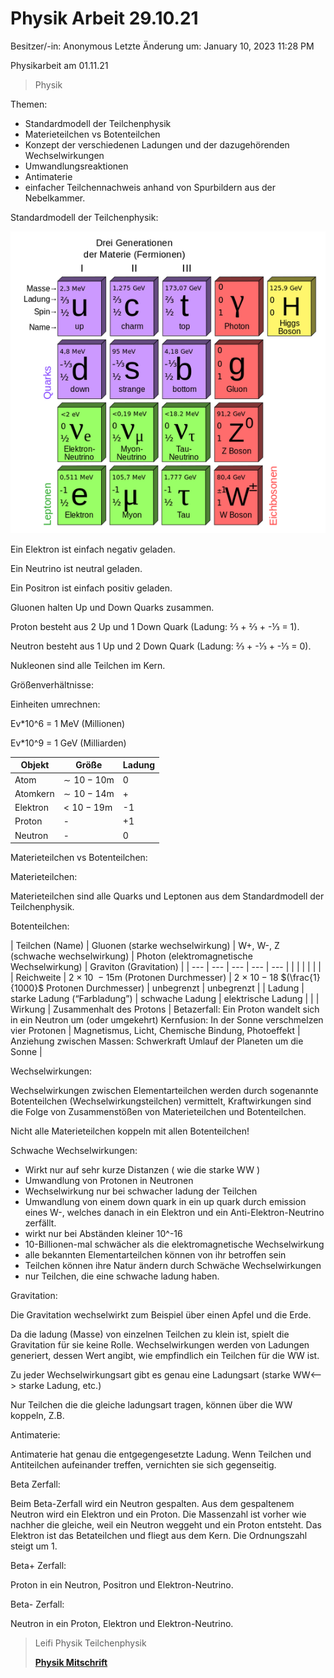 # Physik Arbeit 29.10.21

Besitzer/-in: Anonymous
Letzte Änderung um: January 10, 2023 11:28 PM

Physikarbeit am 01.11.21

> Physik
> 

Themen:

- Standardmodell der Teilchenphysik
- Materieteilchen vs Botenteilchen
- Konzept der verschiedenen Ladungen und der dazugehörenden Wechselwirkungen
- Umwandlungsreaktionen
- Antimaterie
- einfacher Teilchennachweis anhand von Spurbildern aus der Nebelkammer.

Standardmodell der Teilchenphysik:

![Physik%20Arbeit%2029%2010%2021/image1.png](Physik%20Arbeit%2029%2010%2021/image1.png)

Ein Elektron ist einfach negativ geladen.

Ein Neutrino ist neutral geladen.

Ein Positron ist einfach positiv geladen.

Gluonen halten Up und Down Quarks zusammen.

Proton besteht aus 2 Up und 1 Down Quark (Ladung: ⅔ + ⅔ + -⅓ = 1).

Neutron besteht aus 1 Up und 2 Down Quark (Ladung: ⅔ + -⅓ + -⅓ = 0).

Nukleonen sind alle Teilchen im Kern.

Größenverhältnisse:

Einheiten umrechnen:

Ev*10^6 = 1 MeV (Millionen)

Ev*10^9 = 1 GeV (Milliarden)

| Objekt | Größe | Ladung |
| --- | --- | --- |
| Atom | ∼ 10 − 10m | 0 |
| Atomkern | ∼ 10 − 14m | + |
| Elektron | < 10 − 19m | -1 |
| Proton | - | +1 |
| Neutron | - | 0 |

Materieteilchen vs Botenteilchen:

Materieteilchen:

Materieteilchen sind alle Quarks und Leptonen aus dem Standardmodell der Teilchenphysik.

Botenteilchen:

| Teilchen
(Name) | Gluonen
(starke wechselwirkung) | W+, W-, Z
(schwache wechselwirkung) | Photon
(elektromagnetische Wechselwirkung) | Graviton
(Gravitation) |
| --- | --- | --- | --- | --- |
|  |  |  |  |  |
| Reichweite | 2 × 10  − 15m
(Protonen Durchmesser) | 2 × 10 − 18
$(\frac{1}{1000}$
Protonen Durchmesser) | unbegrenzt | unbegrenzt |
| Ladung | starke Ladung
(“Farbladung”) | schwache Ladung | elektrische Ladung |  |
| Wirkung | Zusammenhalt des Protons | Betazerfall:
Ein Proton wandelt sich in ein Neutron um (oder umgekehrt)
Kernfusion:
In der Sonne verschmelzen vier Protonen | Magnetismus,
Licht,
Chemische Bindung,
Photoeffekt | Anziehung
zwischen Massen:
Schwerkraft
Umlauf der Planeten um die Sonne |

Wechselwirkungen:

Wechselwirkungen zwischen Elementarteilchen werden durch sogenannte Botenteilchen (Wechselwirkungsteilchen) vermittelt, Kraftwirkungen sind die Folge von Zusammenstößen von Materieteilchen und Botenteilchen.

Nicht alle Materieteilchen koppeln mit allen Botenteilchen!

Schwache Wechselwirkungen:

- Wirkt nur auf sehr kurze Distanzen ( wie die starke WW )
- Umwandlung von Protonen in Neutronen
- Wechselwirkung nur bei schwacher ladung der Teilchen
- Umwandlung von einem down quark in ein up quark durch emission eines W-, welches danach in ein Elektron und ein Anti-Elektron-Neutrino zerfällt.
- wirkt nur bei Abständen kleiner 10^-16
- 10-Billionen-mal schwächer als die elektromagnetische Wechselwirkung
- alle bekannten Elementarteilchen können von ihr betroffen sein
- Teilchen können ihre Natur ändern durch Schwäche Wechselwirkungen
- nur Teilchen, die eine schwache ladung haben.

Gravitation:

Die Gravitation wechselwirkt zum Beispiel über einen Apfel und die Erde.

Da die ladung (Masse) von einzelnen Teilchen zu klein ist, spielt die Gravitation für sie keine Rolle. Wechselwirkungen werden von Ladungen generiert, dessen Wert angibt, wie empfindlich ein Teilchen für die WW ist.

Zu jeder Wechselwirkungsart gibt es genau eine Ladungsart (starke WW<--> starke Ladung, etc.)

Nur Teilchen die die gleiche ladungsart tragen, können über die WW koppeln, Z.B.

Antimaterie:

Antimaterie hat genau die entgegengesetzte Ladung. Wenn Teilchen und Antiteilchen aufeinander treffen, vernichten sie sich gegenseitig.

Beta Zerfall:

Beim Beta-Zerfall wird ein Neutron gespalten. Aus dem gespaltenem Neutron wird ein Elektron und ein Proton. Die Massenzahl ist vorher wie nachher die gleiche, weil ein Neutron weggeht und ein Proton entsteht. Das Elektron ist das Betateilchen und fliegt aus dem Kern. Die Ordnungszahl steigt um 1.

Beta+ Zerfall:

Proton in ein Neutron, Positron und Elektron-Neutrino.

Beta- Zerfall:

Neutron in ein Proton, Elektron und Elektron-Neutrino.

> Leifi Physik Teilchenphysik
> 
> 
> **[Physik Mitschrift](https://drive.google.com/file/d/10ZwSSUf_NNixYs2FiMwwAbyoFNDfp6GZ/view)**
>